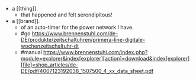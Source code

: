 - a [[thing]].
  - that happened and felt serendipitous!
- a [[brand]].
  - of an auto-timer for the power network I have.
  - #go https://www.brennenstuhl.com/de-DE/produkte/zeitschaltuhren/primera-line-digitale-wochenzeitschaltuhr-dt
  - #manual https://www.brennenstuhl.com/index.php?module=explorer&index[explorer][action]=download&index[explorer][file]=shop_articles/de-DE/pdf/4007123192038_1507500_4_xx_data_sheet.pdf